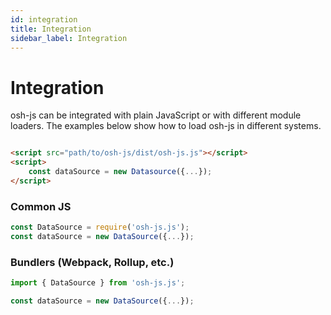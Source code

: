 ```yaml
---
id: integration
title: Integration
sidebar_label: Integration
---
```


# Integration 

osh-js can be integrated with plain JavaScript or with different module loaders. The examples below show how to load osh-js in different systems.

```html

<script src="path/to/osh-js/dist/osh-js.js"></script>
<script>
    const dataSource = new Datasource({...});
</script>
```

### Common JS

```javascript 1.8
const DataSource = require('osh-js.js');
const dataSource = new DataSource({...});
```

### Bundlers (Webpack, Rollup, etc.)

```javascript
import { DataSource } from 'osh-js.js';

const dataSource = new DataSource({...});
```
